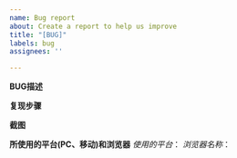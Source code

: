 ```yaml
---
name: Bug report
about: Create a report to help us improve
title: "[BUG]"
labels: bug
assignees: ''

---
```


**BUG描述**

**复现步骤**

**截图**

**所使用的平台(PC、移动)和浏览器**
*使用的平台*：
*浏览器名称*：
